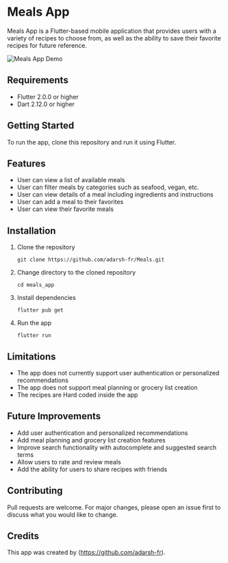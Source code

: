 # Meals App

Meals App is a Flutter-based mobile application that provides users with a variety of recipes to choose from, as well as the ability to save their favorite recipes for future reference.

![Meals App Demo](https://user-images.githubusercontent.com/59118492/126570073-6c369c48-7a4c-40bb-af68-4a5c74696d7e.gif)

## Requirements
- Flutter 2.0.0 or higher
- Dart 2.12.0 or higher

## Getting Started
To run the app, clone this repository and run it using Flutter.

## Features
- User can view a list of available meals
- User can filter meals by categories such as seafood, vegan, etc.
- User can view details of a meal including ingredients and instructions
- User can add a meal to their favorites
- User can view their favorite meals


## Installation
1. Clone the repository
   ```
   git clone https://github.com/adarsh-fr/Meals.git
   ```
2. Change directory to the cloned repository
   ```
   cd meals_app
   ```
3. Install dependencies
   ```
   flutter pub get
   ```
4. Run the app
   ```
   flutter run
   ```

## Limitations
- The app does not currently support user authentication or personalized recommendations
- The app does not support meal planning or grocery list creation
- The recipes are Hard coded inside the app

## Future Improvements
- Add user authentication and personalized recommendations
- Add meal planning and grocery list creation features
- Improve search functionality with autocomplete and suggested search terms
- Allow users to rate and review meals
- Add the ability for users to share recipes with friends

## Contributing
Pull requests are welcome. For major changes, please open an issue first to discuss what you would like to change.

## Credits
This app was created by (https://github.com/adarsh-fr).
